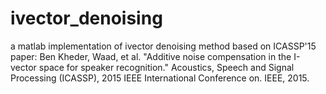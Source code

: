 # ivector_denoising
a matlab implementation of ivector denoising method based on ICASSP'15 paper: 
Ben Kheder, Waad, et al. "Additive noise compensation in the I-vector space for speaker recognition." Acoustics, Speech and Signal Processing (ICASSP), 2015 IEEE International Conference on. IEEE, 2015.
